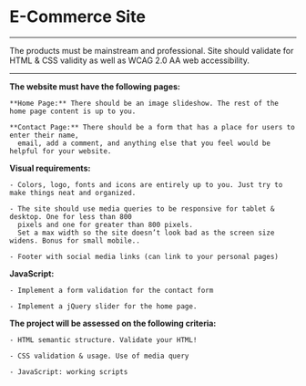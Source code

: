 # E-Commerce Site

-------------------------------------------------------------------------------------------------------

The products must be mainstream and professional.
Site should validate for HTML & CSS validity as well as WCAG 2.0 AA web accessibility.

-------------------------------------------------------------------------------------------------------


**The website must have the following pages:**

    **Home Page:** There should be an image slideshow. The rest of the home page content is up to you.  

    **Contact Page:** There should be a form that has a place for users to enter their name,  
      email, add a comment, and anything else that you feel would be helpful for your website.  

**Visual requirements:**  

    - Colors, logo, fonts and icons are entirely up to you. Just try to make things neat and organized.    

    - The site should use media queries to be responsive for tablet & desktop. One for less than 800    
      pixels and one for greater than 800 pixels.    
      Set a max width so the site doesn’t look bad as the screen size widens. Bonus for small mobile..     

    - Footer with social media links (can link to your personal pages)     

**JavaScript:**   

    - Implement a form validation for the contact form    

    - Implement a jQuery slider for the home page.    


**The project will be assessed on the following criteria:**   

    - HTML semantic structure. Validate your HTML!      

    - CSS validation & usage. Use of media query        

    - JavaScript: working scripts                  





